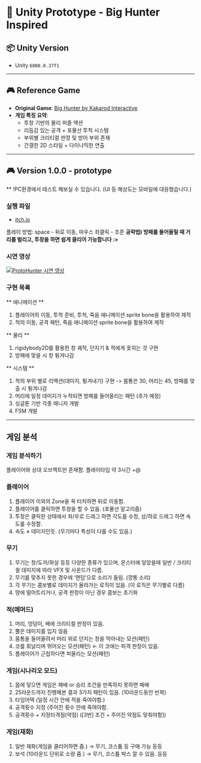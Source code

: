 # 🦣 Unity Prototype - Big Hunter Inspired

## 📦 Unity Version

- Unity `6000.0.37f1`

---

## 🎮 Reference Game

- **Original Game**: [Big Hunter by Kakarod Interactive](https://play.google.com/store/apps/details?id=com.kakarod.hunter)
- **게임 특징 요약**:
  - 투창 기반의 물리 퍼즐 액션
  - 리듬감 있는 공격 + 포물선 투척 시스템
  - 부위별 크리티컬 판정 및 방어 부위 존재
  - 간결한 2D 스타일 + 다이나믹한 연출

---

## 🎮 Version 1.0.0 - prototype
** !PC환경에서 테스트 해보실 수 있습니다. (UI 등 해상도는 모바일에 대응했습니다.)
### 실행 파일
- [itch.io](https://pakadopa.itch.io/smallhunter-demo)

플레이 방법: space - 뒤로 이동, 마우스 좌클릭 - 조준
**공략법) 방패를 들어올릴 때 거리를 벌리고, 투창을 하면 쉽게 클리어 가능합니다 :>**

### 시연 영상
[![ProtoHunter 시연 영상](https://img.youtube.com/vi/dboh5aAAP3Q/0.jpg)](https://youtu.be/dboh5aAAP3Q)

### 구현 목록

** 애니메이션 **
1. 플레이어의 이동, 투척 준비, 투척, 죽음 애니메이션 sprite bone을 활용하여 제작
2. 적의 이동, 공격 패턴, 죽음 애니메이션 sprite bone을 활용하여 제작

** 물리 **
1. rigidybody2D를 활용한 창 궤적, 던지기 & 적에게 꽂히는 것 구현
2. 방패에 맞을 시 창 튕겨나감

** 시스템 **
1. 적의 부위 별로 리액션(데미지, 튕겨내기) 구현 -> 몸통은 30, 머리는 45, 방패를 맞출 시 튕겨나감
2. 머리에 일정 데미지가 누적되면 방패를 들어올리는 패턴 (추가 예정)
3. 싱글톤 기반 각종 매니저 개발
4. FSM 개발

---

## 게임 분석

### 게임 분석하기

플레이어와 상대 오브젝트만 존재함.
플레이타임 약 3시간 +@

### 플레이어

1. 플레이어 이외의 Zone을 꾹 터치하면 뒤로 이동함.
2. 플레이어를 클릭하면 투창을 할 수 있음. (포물선 알고리즘)
3. 투창은 클릭한 상태에서 좌/우로 드래그 하면 각도를 수정, 상/하로 드래그 하면 속도를 수정함.
4. 속도 ≠ 데미지인듯. (무기마다 특성이 다를 수도 있음.)

### 무기

1. 무기는 창/도끼/화살 등등 다양한 종류가 있으며, 몬스터에 닿았을때 일반 / 크리티컬 데미지에 따라 VFX 및 사운드가 다름.
2. 무기를 맞추지 못한 경우에 ‘랜덤’으로 소리가 들림. (깡통 소리)
3. 각 무기는 콤보별로 데미지가 올라가는 로직이 있음. (이 로직은 무기별로 다름)
4. 땅에 떨어트리거나, 공격 판정이 아닌 경우 콤보는 초기화

### 적(메머드)

1. 머리, 엉덩이, 배에 크리티컬 판정이 있음.
2. 뿔은 데미지를 입지 않음
3. 몸통을 들어올려서 머리 위로 던지는 창을 막아내는 모션(패턴)
4. 코를 휘날리며 뛰어오는 모션(패턴) ← 이 코에는 피격 판정이 있음.
5. 플레이어가 근접하다면 퍼올리는 모션(패턴)

### 게임(시나리오 모드)

1. 몹에 닿으면 게임은 패배 or 승리 조건을 만족하지 못하면 패배
2. 25라운드까지 진행해본 결과 3가지 패턴이 있음. (10라운드동안 반복)
3. 타임어택 (일정 시간 안에 적을 죽여야함.)
4. 공격횟수 지정 (주어진 횟수 안에 죽여야함.
5. 공격횟수 + 지정타격점(약점) ([3번] 조건 + 주어진 약점도 맞춰야함])

### 게임(재화)

1. 일반 재화(게임을 클리어하면 줌.) → 무기, 코스튬 등 구매 가능 등등
2. 보석 (10라운드 단위로 소량 줌.) → 무기, 코스튬 박스 깔 수 있음. 등등
